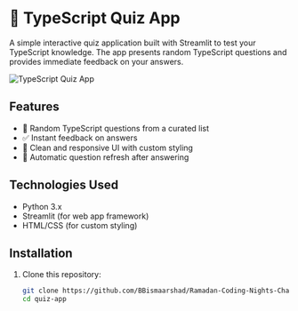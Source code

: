 # 🎯 TypeScript Quiz App

A simple interactive quiz application built with Streamlit to test your TypeScript knowledge. The app presents random TypeScript questions and provides immediate feedback on your answers.

![TypeScript Quiz App ](https://quiz-app-nclwxemdsmzx8fwnzyqotv.streamlit.app/)

## Features

- 🚀 Random TypeScript questions from a curated list
- ✅ Instant feedback on answers
- 🎨 Clean and responsive UI with custom styling
- 🔄 Automatic question refresh after answering

## Technologies Used

- Python 3.x
- Streamlit (for web app framework)
- HTML/CSS (for custom styling)

## Installation

1. Clone this repository:
   ```bash
   git clone https://github.com/BBismaarshad/Ramadan-Coding-Nights-Challenge/tree/master/quiz-app
   cd quiz-app
   ```
